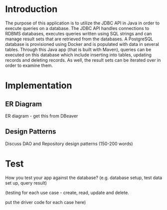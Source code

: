 # Introduction
The purpose of this application is to utilize the JDBC API in Java in order to execute queries on a database. The JDBC API handles connections to RDBMS databases, executes queries written using SQL strings and can manage result sets that are retrieved from the databases. A PostgreSQL database is provisioned using Docker and is populated with data in several tables. Through this Java app (that is built with Maven), queries can be executed on this database which include inserting into tables, updating records and deleting records. As well, the result sets can be iterated over in order to examine them. 

# Implementation
## ER Diagram
ER diagram - get this from DBeaver

## Design Patterns
Discuss DAO and Repository design patterns (150-200 words)

# Test
How you test your app against the database? (e.g. database setup, test data set up, query result)

(testing for each use case - create, read, update and delete.

put the driver code for each case here)

